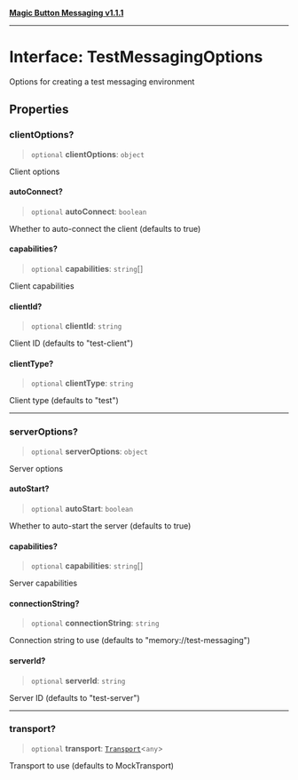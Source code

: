 [**Magic Button Messaging v1.1.1**](../README.md)

***

# Interface: TestMessagingOptions

Options for creating a test messaging environment

## Properties

### clientOptions?

> `optional` **clientOptions**: `object`

Client options

#### autoConnect?

> `optional` **autoConnect**: `boolean`

Whether to auto-connect the client (defaults to true)

#### capabilities?

> `optional` **capabilities**: `string`[]

Client capabilities

#### clientId?

> `optional` **clientId**: `string`

Client ID (defaults to "test-client")

#### clientType?

> `optional` **clientType**: `string`

Client type (defaults to "test")

***

### serverOptions?

> `optional` **serverOptions**: `object`

Server options

#### autoStart?

> `optional` **autoStart**: `boolean`

Whether to auto-start the server (defaults to true)

#### capabilities?

> `optional` **capabilities**: `string`[]

Server capabilities

#### connectionString?

> `optional` **connectionString**: `string`

Connection string to use (defaults to "memory://test-messaging")

#### serverId?

> `optional` **serverId**: `string`

Server ID (defaults to "test-server")

***

### transport?

> `optional` **transport**: [`Transport`](../type-aliases/Transport.md)\<`any`\>

Transport to use (defaults to MockTransport)
